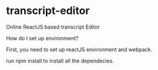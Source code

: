 # transcript-editor
Online ReactJS based transcript Editor


How do I set up environment?

First, you need to set up reactJS environment and webpack. 

run npm install to install all the dependecies. 





